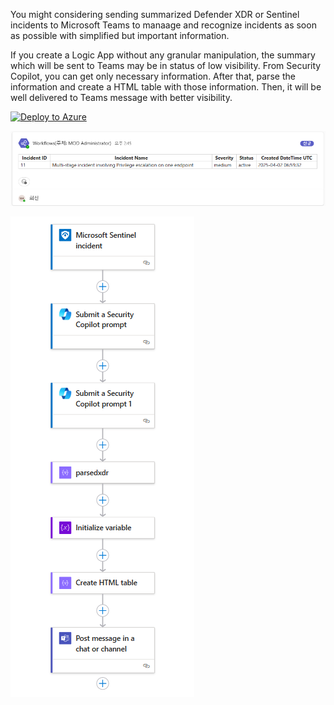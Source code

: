 You might considering sending summarized Defender XDR or Sentinel incidents to Microsoft Teams to manaage and recognize incidents as soon as possible with simplified but important information.

If you create a Logic App without any granular manipulation, the summary which will be sent to Teams may be in status of low visibility. From Security Copilot, you can get only necessary information. After that, parse the information and create a HTML table with those information. Then, it will be well delivered to Teams message with better visibility.

[![Deploy to Azure](https://aka.ms/deploytoazurebutton)](https://portal.azure.com/#create/Microsoft.Template/uri/https%3A%2F%2Fraw.githubusercontent.com%2Ftheseha%2FCopilot-for-Security-Plugin%2Frefs%2Fheads%2Fmain%2FLogicApps%2FIncidentSummaryToTeams%2Fazuredeploy.json)



![Logic App Designer](https://raw.githubusercontent.com/theseha/Copilot-for-Security-Plugin/main/LogicApps/IncidentSummaryToTeams/teamstable.png)

![Logic App Designer](https://raw.githubusercontent.com/theseha/Copilot-for-Security-Plugin/main/LogicApps/IncidentSummaryToTeams/IncidentToTeams.png)
